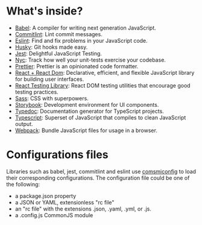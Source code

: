 # What's inside?

- [Babel](https://github.com/babel/babel): A compiler for writing next generation JavaScript.
- [Commitlint](https://github.com/conventional-changelog/commitlint/#what-is-commitlint): Lint commit messages.
- [Eslint](https://github.com/eslint/eslint): Find and fix problems in your JavaScript code.
- [Husky](https://github.com/typicode/husky): Git hooks made easy.
- [Jest](https://github.com/facebook/jest): Delightful JavaScript Testing.
- [Nyc](https://github.com/istanbuljs/nyc): Track how well your unit-tests exercise your codebase.
- [Prettier](https://github.com/prettier/prettier): Prettier is an opinionated code formatter.
- [React + React Dom](https://github.com/facebook/react): Declarative, efficient, and flexible JavaScript library for building user interfaces.
- [React Testing Library](https://github.com/testing-library/react-testing-library): React DOM testing utilities that encourage good testing practices.
- [Sass](https://github.com/sass/sass): CSS with superpowers.
- [Storybook](https://github.com/storybookjs/storybook): Development environment for UI components.
- [Typedoc](https://github.com/TypeStrong/typedoc): Documentation generator for TypeScript projects.
- [Typescript](https://github.com/microsoft/TypeScript): Superset of JavaScript that compiles to clean JavaScript output.
- [Webpack](https://github.com/webpack/webpack): Bundle JavaScript files for usage in a browser.

# Configurations files

Libraries such as babel, jest, commitlint and eslint use [comsmiconfig](https://github.com/davidtheclark/cosmiconfig) to load their corresponding configurations. The configuration file could be one of the following:

- a package.json property
- a JSON or YAML, extensionless "rc file"
- an "rc file" with the extensions .json, .yaml, .yml, or .js.
- a .config.js CommonJS module
